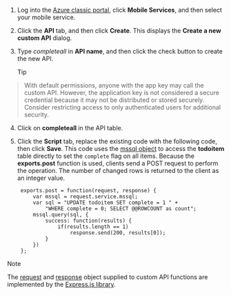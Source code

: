 

1. Log into the [Azure classic portal](https://manage.windowsazure.com/), click **Mobile Services**, and then select your mobile service.

2. Click the **API** tab, and then click **Create**. This displays the **Create a new custom API** dialog.

3. Type *completeall* in **API name**, and then click the check button to create the new API.

   > [!TIP]
> With default permissions, anyone with the app key may call the custom API. However, the application key is not considered a secure credential because it may not be distributed or stored securely. Consider restricting access to only authenticated users for additional security.
> 
4. Click on **completeall** in the API table.

5. Click the **Script** tab, replace the existing code with the following code, then click **Save**.     This code uses the [mssql object](http://msdn.microsoft.com/library/windowsazure/jj554212.aspx) to access the **todoitem** table directly to set the `complete` flag on all items. Because the **exports.post** function is used, clients send a POST request to perform the operation. The number of changed rows is returned to the client as an integer value.


        exports.post = function(request, response) {
            var mssql = request.service.mssql;
            var sql = "UPDATE todoitem SET complete = 1 " +
                "WHERE complete = 0; SELECT @@ROWCOUNT as count";
            mssql.query(sql, {
                success: function(results) {
                    if(results.length == 1)
                        response.send(200, results[0]);
                }
            })
        };


> [!NOTE]
> The [request](http://msdn.microsoft.com/library/windowsazure/jj554218.aspx) and [response](http://msdn.microsoft.com/library/windowsazure/dn303373.aspx) object supplied to custom API functions are implemented by the [Express.js library](http://go.microsoft.com/fwlink/p/?LinkId=309046). 
> 
> 
<!-- Anchors. -->

<!-- Images. -->

<!-- URLs. -->

[mssql object]: http://msdn.microsoft.com/library/windowsazure/jj554212.aspx
